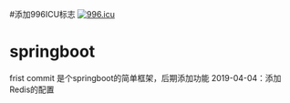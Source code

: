#添加996ICU标志
<a href="https://996.icu"><img src="https://img.shields.io/badge/link-996.icu-red.svg" alt="996.icu" /></a>
# springboot
frist commit
是个springboot的简单框架，后期添加功能
2019-04-04：添加Redis的配置
